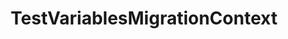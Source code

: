 ---
optionsClassName: TestVariablesMigrationConfig
optionsClassFullName: MigrationTools._EngineV1.Configuration.Processing.TestVariablesMigrationConfig
configurationSamples:
- name: default
  description: 
  code: >-
    {
      "$type": "TestVariablesMigrationConfig",
      "Enabled": false,
      "Enrichers": null
    }
  sampleFor: MigrationTools._EngineV1.Configuration.Processing.TestVariablesMigrationConfig
description: This processor can migrate test variables that are defined in the test plans / suites. This must run before `TestPlansAndSuitesMigrationConfig`.
className: TestVariablesMigrationContext
typeName: Processors
architecture: v1
options:
- parameterName: Enabled
  type: Boolean
  description: missng XML code comments
  defaultValue: missng XML code comments
- parameterName: Enrichers
  type: List
  description: A list of enrichers that can augment the proccessing of the data
  defaultValue: missng XML code comments
status: Beta
processingTarget: Suites & Plans
classFile: /src/VstsSyncMigrator.Core/Execution/MigrationContext/TestVariablesMigrationContext.cs
optionsClassFile: /src/MigrationTools/_EngineV1/Configuration/Processing/TestVariablesMigrationConfig.cs

redirectFrom:
- /Reference/v1/Processors/TestVariablesMigrationConfig/
layout: reference
toc: true
permalink: /Reference/Processors/TestVariablesMigrationContext/
title: TestVariablesMigrationContext
categories:
- Processors
- v1
topics:
- topic: notes
  path: /Processors/TestVariablesMigrationContext-notes.md
  exists: false
  markdown: ''
- topic: introduction
  path: /Processors/TestVariablesMigrationContext-introduction.md
  exists: false
  markdown: ''

---